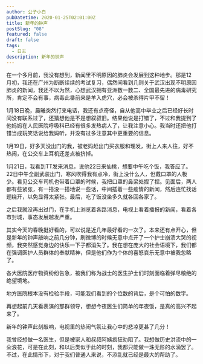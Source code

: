 ```yaml
---
author: 公子小白
pubDatetime: 2020-01-25T02:01:00Z
title: 新年的钟声
postSlug: "08"
featured: false
draft: false
tags:
  - 日志
description: 新年的钟声
---
```


在一个多月前，我没有想到，新闻里不明原因的肺炎会发展到这种地步。那是12月初，我还在广州为断断续续的考试复习，偶然间看到几则关于武汉出现不明原因肺炎的新闻，我还不以为然，心想武汉拥有亚洲数一数二、全国最先进的病毒研究所，肯定不会有事，病毒此番前来是羊入虎穴，必会被杀得片甲不留！

1月18日晚，晨曦突然打来电话，我还有点奇怪，自从他高中毕业之后已经好长时间没有联系过了，还猜想他是不是想叙叙旧。结果他说是打错了，不过和我提到了他妈妈在人民医院呼吸科已经有很多发热病人了，让我注意小心。我当时还把他打错当成玩笑话说给我妈听，并没有过多注意其中更重要的信息。

1月19日，好多天没出门的我，被老妈赶出门买衣服和理发，街上人来人往，好不热闹，在公交车上耳机还差点被挤掉。

1月21日，我看到TT发来消息，说他22日来仙桃，想要中午吃个饭，我答应了。22日中午全副武装出门，寒风吹得我有点冷，街上没什么人，但戴口罩的人极少。看见公交车司机也带着口罩的时候，我把口罩的鼻梁处捏了捏。见面后，两人都有些紧张，有一搭没一搭地说一些话，中间插着一些疫情的新闻，然后连忙找话题绕开，以免显得太紧张。最后，吃了饭没坐多久就各回各家了。

之后我就没再出过门，在手机上浏览着各路消息，电视上看着播报的新闻，看着各市封城，事态发展越发严重。

其实今天的春晚挺好看的，可以说是近几年最好看的一次了。本来还有点开心，但是新年的钟声敲响之前几分钟，刷微博的时候无意中点开了一个护士崩溃大哭的视频，我突然感觉身边的快乐一下子都消失了。我在想在庞大的社会语境下，我们都在强调医护人员群体的奉献精神，但是他们作为个体的喜怒哀乐无意中被我忽略了。

各大医院医疗物资纷纷告急，被我们称为战士的医生护士们时刻面临着弹尽粮绝的绝望境地。

地方医院根本没有检验手段，可能我们看到的个位数的背后，是个可怕的数字。

再想起前几天看表演的那群领导，想想今夜医生们简单的年夜饭，是真的高兴不起来了。

新年的钟声此刻敲响，电视里的热闹气氛让我心中的悲凉更甚了几分！

我曾经想做一名医生，但是被家人和叔叔阿姨疯狂劝阻了。我想做历史洪流中的一朵浪花，可是在此刻，和以后类似于此的时刻，我都只能做一珠无形的水滴罢了。不过，在此情形下，对于我们普通人来说，不添乱就已经是最大的帮助了。
